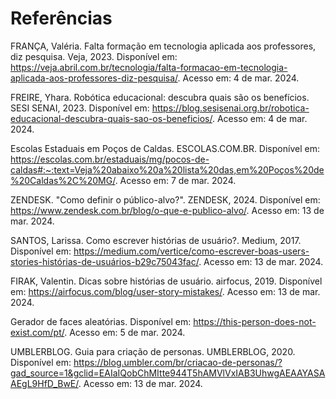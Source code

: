# Referências

FRANÇA, Valéria. Falta formação em tecnologia aplicada aos professores, diz pesquisa. Veja, 2023. Disponível em: <https://veja.abril.com.br/tecnologia/falta-formacao-em-tecnologia-aplicada-aos-professores-diz-pesquisa/>. Acesso em: 4 de mar. 2024.

FREIRE, Yhara. Robótica educacional: descubra quais são os benefícios. SESI SENAI, 2023. Disponível em: <https://blog.sesisenai.org.br/robotica-educacional-descubra-quais-sao-os-beneficios/>. Acesso em: 4 de mar. 2024.

Escolas Estaduais em Poços de Caldas. ESCOLAS.COM.BR. Disponível em: <https://escolas.com.br/estaduais/mg/pocos-de-caldas#:~:text=Veja%20abaixo%20a%20lista%20das,em%20Poços%20de%20Caldas%2C%20MG/>. Acesso em: 7 de mar. 2024.

ZENDESK. "Como definir o público-alvo?". ZENDESK, 2024. Disponível em: <https://www.zendesk.com.br/blog/o-que-e-publico-alvo/>. Acesso em: 13 de mar. 2024.

SANTOS, Larissa. Como escrever histórias de usuário?. Medium, 2017. Disponível em: <https://medium.com/vertice/como-escrever-boas-users-stories-histórias-de-usuários-b29c75043fac/>. Acesso em: 13 de mar. 2024.

FIRAK, Valentin. Dicas sobre histórias de usuário. airfocus, 2019. Disponível em: <https://airfocus.com/blog/user-story-mistakes/>. Acesso em: 13 de mar. 2024.

Gerador de faces aleatórias. Disponível em: <https://this-person-does-not-exist.com/pt/>. Acesso em: 5 de mar. 2024.

UMBLERBLOG. Guia para criação de personas. UMBLERBLOG, 2020. Disponível em: <https://blog.umbler.com/br/criacao-de-personas/?gad_source=1&gclid=EAIaIQobChMItte944T5hAMVlVxIAB3UhwgAEAAYASAAEgL9HfD_BwE/>. Acesso em: 13 de mar. 2024.



